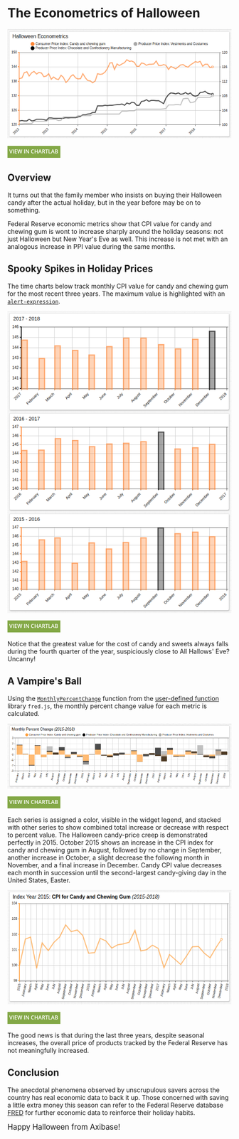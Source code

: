 # The Econometrics of Halloween

![](./images/halloween-1.png)

[![](../../research/images/new-button.png)](https://apps.axibase.com/chartlab/5ffd61e3#fullscreen)

## Overview

It turns out that the family member who insists on buying their Halloween candy after the actual holiday, but in the year before may be on to something.

Federal Reserve economic metrics show that CPI value for candy and chewing gum is wont to increase sharply around the holiday seasons: not just Halloween but New Year's Eve as well. This increase is not met with an analogous increase in PPI value during the same months.

## Spooky Spikes in Holiday Prices

The time charts below track monthly CPI value for candy and chewing gum for the most recent three years. The maximum value is highlighted with an [`alert-expression`](https://github.com/axibase/charts/tree/master/widgets/shared#alert-expression).

![](./images/halloween-3.png)

[![](../../research/images/new-button.png)](https://apps.axibase.com/chartlab/582c8bd3#fullscreen)

Notice that the greatest value for the cost of candy and sweets always falls during the fourth quarter of the year, suspiciously close to All Hallows' Eve? Uncanny!

## A Vampire's Ball

Using the [`MonthlyPercentChange`](https://github.com/axibase/charts/blob/master/syntax/udf.md#examples) function from the [user-defined function](https://github.com/axibase/charts/blob/master/syntax/udf.md) library `fred.js`, the monthly percent change value for each metric is calculated.

![](./images/halloween-4.png)

[![](../../research/images/new-button.png)](https://apps.axibase.com/chartlab/7a8435b4#fullscreen)

Each series is assigned a color, visible in the widget legend, and stacked with other series to show combined total increase or decrease with respect to percent value. The Halloween candy-price creep is demonstrated perfectly in 2015. October 2015 shows an increase in the CPI index for candy and chewing gum in August, followed by no change in September, another increase in October, a slight decrease the following month in November, and a final increase in December. Candy CPI value decreases each month in succession until the second-largest candy-giving day in the United States, Easter.

![](./images/halloween-5.png)

[![](../../research/images/new-button.png)](https://apps.axibase.com/chartlab/f398dc53#fullscreen)

The good news is that during the last three years, despite seasonal increases, the overall price of products tracked by the Federal Reserve has not meaningfully increased.

## Conclusion

The anecdotal phenomena observed by unscrupulous savers across the country has real economic data to back it up. Those concerned with saving a little extra money this season can refer to the Federal Reserve database [FRED](https://fred.stlouisfed.org/) for further economic data to reinforce their holiday habits.

<big>Happy Halloween from Axibase!</big>
